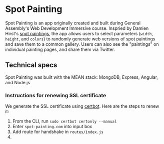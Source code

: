 # Spot Painting

Spot Painting is an app originally created and built during General Assembly's Web Development Immersive course. Inspried by Damien Hirst's [spot paintings](http://www.damienhirst.com/artworks/catalogue?category=1), the app allows users to select parameters (`width`, `height`, and `colors`) to randomly generate web versions of spot paintings and save them to a common gallery. Users can also see the "paintings" on individual painting pages, and share them via Twitter.

## Technical specs
Spot Painting was built with the MEAN stack: MongoDB, Express, Angular, and Node.js


### Instructions for renewing SSL certificate
We generate the SSL certificate using [certbot](https://certbot.eff.org/).
Here are the steps to renew it:
1. From the CLI, run `sudo certbot certonly --manual`
2. Enter `spot-painting.com` into input box
3. Add route for handshake in `routes/index.js`
4. 
